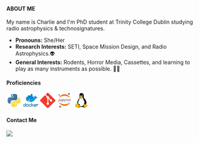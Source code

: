 
#### ABOUT ME
My name is Charlie and I'm PhD student at Trinity College Dublin studying radio astrophysics & technosignatures.

- **Pronouns:** She/Her
- **Research Interests:** SETI, Space Mission Design, and Radio Astrophysics.👽
- **General Interests:** Rodents, Horror Media, Cassettes, and learning to play as many instruments as possible. 🐀🎸

#### Proficiencies
<code><img height="40" src="https://raw.githubusercontent.com/github/explore/80688e429a7d4ef2fca1e82350fe8e3517d3494d/topics/python/python.png"></code>
  <code><img height="40" src="https://raw.githubusercontent.com/github/explore/80688e429a7d4ef2fca1e82350fe8e3517d3494d/topics/docker/docker.png"></code>
  <code><img height="40" src="https://raw.githubusercontent.com/github/explore/80688e429a7d4ef2fca1e82350fe8e3517d3494d/topics/git/git.png"></code>
  <code><img height="40" src="https://raw.githubusercontent.com/github/explore/80688e429a7d4ef2fca1e82350fe8e3517d3494d/topics/jupyter-notebook/jupyter-notebook.png"></code>
  <code><img height="40" src="https://raw.githubusercontent.com/github/explore/80688e429a7d4ef2fca1e82350fe8e3517d3494d/topics/linux/linux.png"></code>

#### Contact Me
<a href="mailto:ashech@tcd.ie"> <img src="https://img.icons8.com/fluent/48/000000/gmail.png" width="3.5%"/>
  
